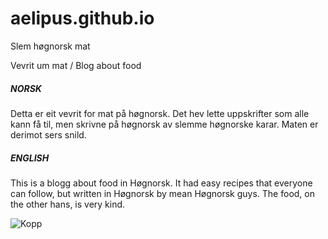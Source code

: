 # aelipus.github.io
Slem høgnorsk mat

Vevrit um mat / Blog about food

##### NORSK
Detta er eit vevrit for mat på høgnorsk. Det hev lette uppskrifter som alle kann få til, men skrivne på høgnorsk av slemme høgnorske karar. Maten er derimot sers snild.

##### ENGLISH
This is a blogg about food in Høgnorsk. It had easy recipes that everyone can follow, but written in Høgnorsk by mean Høgnorsk guys. The food, on the other hans, is very kind.

![Kopp](https://aelipus.github.io/bilete/kopp.png)
